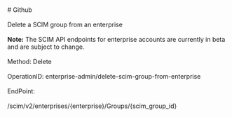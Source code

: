 <br>#     Github</br>
<br>Delete a SCIM group from an enterprise</br>
<br>**Note:** The SCIM API endpoints for enterprise accounts are currently in beta and are subject to change.</br>
<br>Method: Delete</br>
<br>OperationID: enterprise-admin/delete-scim-group-from-enterprise</br>
<br>EndPoint:</br>
<br>/scim/v2/enterprises/{enterprise}/Groups/{scim_group_id}</br>
